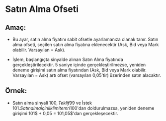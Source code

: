 # **Satın Alma Ofseti**

## Amaç: 

- Bu ayar, satın alma fiyatını sabit ofsetle ayarlamanıza olanak tanır. Satın alma ofseti, seçilen satın alma fiyatına eklenecektir (Ask, Bid veya Mark olabilir. Varsayılan = Ask).

- İşlem, başlangıçta sinyalde alınan Satın Alma fiyatında gerçekleştirilecektir. 5 saniye içinde gerçekleştirilmezse, yeniden deneme girişimi satın alma fiyatından (Ask, Bid veya Mark olabilir. Varsayılan = Ask) artı ofset (varsayılan 0,05'tir) üzerinden satın alacaktır. 

## Örnek:

- Satın alma sinyali 100$, Teklif 99$ ve İstek 101$. Satın alma için ilk limit emri 100$'dan doldurulmazsa, yeniden deneme girişimi 101$ + 0,05 = 101,05$'dan gerçekleşecektir.
